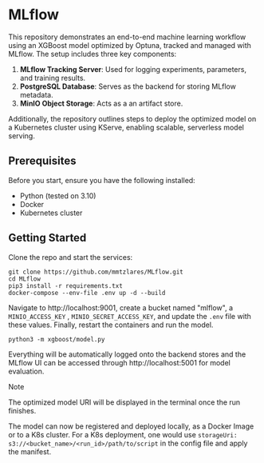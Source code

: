 # MLflow
This repository demonstrates an end-to-end machine learning workflow using an XGBoost model optimized by Optuna, tracked and managed with MLflow. The setup includes three key components:
1. **MLflow Tracking Server**: Used for logging experiments, parameters, and training results.
2. **PostgreSQL Database**: Serves as the backend for storing MLflow metadata.
3. **MinIO Object Storage**: Acts as a an artifact store.

Additionally, the repository outlines steps to deploy the optimized model on a Kubernetes cluster using KServe, enabling scalable, serverless model serving. 

## Prerequisites
Before you start, ensure you have the following installed:
- Python (tested on 3.10)
- Docker
- Kubernetes cluster

## Getting Started
Clone the repo and start the services:
```
git clone https://github.com/mmtzlares/MLflow.git
cd MLflow
pip3 install -r requirements.txt
docker-compose --env-file .env up -d --build
```
Navigate to http://localhost:9001, create a bucket named "mlflow", a ```MINIO_ACCESS_KEY``` ,  ```MINIO_SECRET_ACCESS_KEY```, and update the ```.env``` file with these values. Finally, restart the containers and run the model.
```
python3 -m xgboost/model.py
```
Everything will be automatically logged onto the backend stores and the MLflow UI can be accessed through http://localhost:5001 for model evaluation.
> [!NOTE]
> The optimized model URI will be displayed in the terminal once the run finishes.

The model can now be registered and deployed locally, as a Docker Image or to a K8s cluster. For a K8s deployment, one would use ```storageUri: s3://<bucket_name>/<run_id>/path/to/script``` in the config file and apply the manifest.  
